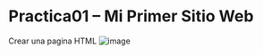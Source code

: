 # Practica01 – Mi Primer Sitio Web
Crear una pagina HTML
![image](https://user-images.githubusercontent.com/49033368/97134820-7edf0400-171c-11eb-9f1f-3ececce1350a.png)

